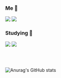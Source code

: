 
<!--
**heohyeonjin/heohyeonjin** is a ✨ _special_ ✨ repository because its `README.md` (this file) appears on your GitHub profile.

Here are some ideas to get you started:

- 🔭 I’m currently working on ...
- 🌱 I’m currently learning ...
- 👯 I’m looking to collaborate on ...
- 🤔 I’m looking for help with ...
- 💬 Ask me about ...
- 📫 How to reach me: ...
- 😄 Pronouns: ...
- ⚡ Fun fact: ...
-->

### Me 👋
<a href="https://www.instagram.com/hard_hj/"></a><img src="https://img.shields.io/badge/hard_hj-E4405F?style=flat-square&logo=instagram&logoColor=black"/>
<a href="https://velog.io/@heohyeonjin"></a><img src="https://img.shields.io/badge/velog-20C997?style=flat-square&logo=velog&logoColor=black"/>


### Studying 🤔 

</a><img src="https://img.shields.io/badge/Spring-6DB33F?style=flat-square&logo=spring&logoColor=black"/>
</a><img src="https://img.shields.io/badge/Java-007396?style=flat-square&logo=java&logoColor=black"/>

<br>
<br>

<!-- [![Top Langs](https://github-readme-stats.vercel.app/api/top-langs/?username=heohyeonjin&title_color=&border_radius=10&theme=dracula)](https://github.com/anuraghazra/github-readme-stats) -->
![Anurag's GitHub stats](https://github-readme-stats.vercel.app/api?username=heohyeonjin&show_icons=true&&border_radius=10&theme=dracula)






